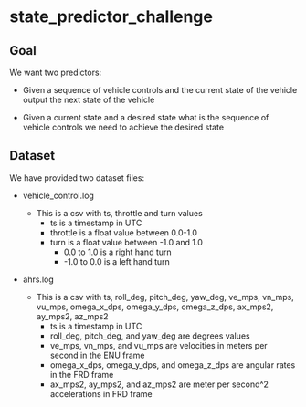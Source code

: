 # state_predictor_challenge

## Goal

We want two predictors:

- Given a sequence of vehicle controls and the
  current state of the vehicle output the next state of the vehicle

- Given a current state and a desired state what is the sequence of
  vehicle controls we need to achieve the desired state

## Dataset

We have provided two dataset files:
- vehicle_control.log
  - This is a csv with ts, throttle and turn values
    - ts is a timestamp in UTC
    - throttle is a float value between 0.0-1.0
    - turn is a float value between -1.0 and 1.0
      - 0.0 to 1.0 is a right hand turn
      - -1.0 to 0.0 is a left hand turn

- ahrs.log
  - This is a csv with ts, roll_deg, pitch_deg, yaw_deg, ve_mps,
    vn_mps, vu_mps, omega_x_dps, omega_y_dps, omega_z_dps, ax_mps2,
    ay_mps2, az_mps2
    - ts is a timestamp in UTC
    - roll_deg, pitch_deg, and yaw_deg are degrees values
    - ve_mps, vn_mps, and vu_mps are velocities in meters per second in the ENU frame
    - omega_x_dps, omega_y_dps, and omega_z_dps are angular rates in the FRD frame
    - ax_mps2, ay_mps2, and az_mps2 are meter per second^2 accelerations in FRD frame
